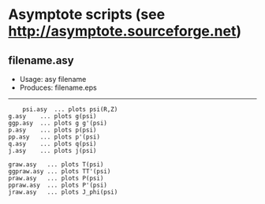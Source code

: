 # Asymptote scripts (see http://asymptote.sourceforge.net)

## filename.asy
- Usage:	    asy filename
- Produces:   filename.eps
---

        psi.asy  ... plots psi(R,Z)
	g.asy    ... plots g(psi)
	ggp.asy  ... plots g g'(psi)
	p.asy    ... plots p(psi)
	pp.asy   ... plots p'(psi)
	q.asy    ... plots q(psi)
	j.asy    ... plots j(psi)

	graw.asy   ... plots T(psi)
	ggpraw.asy ... plots TT'(psi)
	praw.asy   ... plots P(psi)
	ppraw.asy  ... plots P'(psi)
	jraw.asy   ... plots J_phi(psi)

